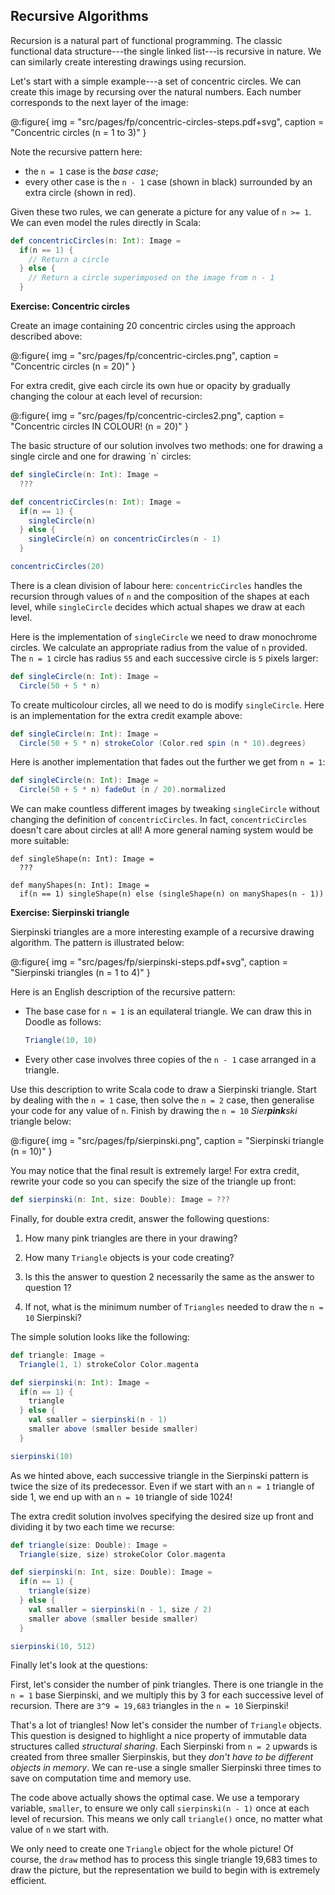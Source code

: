 ## Recursive Algorithms

Recursion is a natural part of functional programming.
The classic functional data structure---the single linked list---is recursive in nature.
We can similarly create interesting drawings using recursion.

Let's start with a simple example---a set of concentric circles.
We can create this image by recursing over the natural numbers.
Each number corresponds to the next layer of the image:

@:figure{ img = "src/pages/fp/concentric-circles-steps.pdf+svg", caption = "Concentric circles (n = 1 to 3)" }

Note the recursive pattern here:

 - the `n = 1` case is the *base case*;
 - every other case is the `n - 1` case (shown in black)
   surrounded by an extra circle (shown in red).

Given these two rules, we can generate a picture for any value of `n >= 1`.
We can even model the rules directly in Scala:

``` scala
def concentricCircles(n: Int): Image =
  if(n == 1) {
    // Return a circle
  } else {
    // Return a circle superimposed on the image from n - 1
  }
```

**Exercise: Concentric circles**

Create an image containing 20 concentric circles
using the approach described above:

@:figure{ img = "src/pages/fp/concentric-circles.png", caption = "Concentric circles (n = 20)" }

For extra credit, give each circle its own hue or opacity
by gradually changing the colour at each level of recursion:

@:figure{ img = "src/pages/fp/concentric-circles2.png", caption = "Concentric circles IN COLOUR! (n = 20)" }

<div class="solution">
The basic structure of our solution involves two methods:
one for drawing a single circle and one for drawing `n` circles:

``` scala
def singleCircle(n: Int): Image =
  ???

def concentricCircles(n: Int): Image =
  if(n == 1) {
    singleCircle(n)
  } else {
    singleCircle(n) on concentricCircles(n - 1)
  }

concentricCircles(20)
```

There is a clean division of labour here:
`concentricCircles` handles the recursion through values of `n`
and the composition of the shapes at each level,
while `singleCircle` decides which actual shapes we draw at each level.

Here is the implementation of `singleCircle` we need to draw monochrome circles.
We calculate an appropriate radius from the value of `n` provided.
The `n = 1` circle has radius `55` and
each successive circle is `5` pixels larger:

``` scala
def singleCircle(n: Int): Image =
  Circle(50 + 5 * n)
```

To create multicolour circles, all we need to do is modify `singleCircle`.
Here is an implementation for the extra credit example above:

``` scala
def singleCircle(n: Int): Image =
  Circle(50 + 5 * n) strokeColor (Color.red spin (n * 10).degrees)
```

Here is another implementation that fades out the further we get from `n = 1`:

``` scala
def singleCircle(n: Int): Image =
  Circle(50 + 5 * n) fadeOut (n / 20).normalized
```

We can make countless different images by tweaking `singleCircle`
without changing the definition of `concentricCircles`.
In fact, `concentricCircles` doesn't care about circles at all!
A more general naming system would be more suitable:

```
def singleShape(n: Int): Image =
  ???

def manyShapes(n: Int): Image =
  if(n == 1) singleShape(n) else (singleShape(n) on manyShapes(n - 1))
```
</div>

**Exercise: Sierpinski triangle**

Sierpinski triangles are a more interesting example of a recursive drawing
algorithm. The pattern is illustrated below:


@:figure{ img = "src/pages/fp/sierpinski-steps.pdf+svg", caption = "Sierpinski triangles (n = 1 to 4)" }

Here is an English description of the recursive pattern:

 -  The base case for `n = 1` is an equilateral triangle.
    We can draw this in Doodle as follows:

    ``` scala
    Triangle(10, 10)
    ```

 -  Every other case involves three copies of the `n - 1` case
    arranged in a triangle.

Use this description to write Scala code to draw a Sierpinski triangle.
Start by dealing with the `n = 1` case, then solve the `n = 2` case,
then generalise your code for any value of `n`. Finish by drawing the
`n = 10` *Sier**pink**ski* triangle below:

@:figure{ img = "src/pages/fp/sierpinski.png", caption = "Sierpinski triangle (n = 10)" }

You may notice that the final result is extremely large!
For extra credit, rewrite your code so you can specify
the size of the triangle up front:

``` scala
def sierpinski(n: Int, size: Double): Image = ???
```

Finally, for double extra credit, answer the following questions:

 1. How many pink triangles are there in your drawing?

 2. How many `Triangle` objects is your code creating?

 3. Is this the answer to question 2 necessarily the same
    as the answer to question 1?

 4. If not, what is the minimum number of `Triangles`
    needed to draw the `n = 10` Sierpinski?

<div class="solution">
The simple solution looks like the following:

``` scala
def triangle: Image =
  Triangle(1, 1) strokeColor Color.magenta

def sierpinski(n: Int): Image =
  if(n == 1) {
    triangle
  } else {
    val smaller = sierpinski(n - 1)
    smaller above (smaller beside smaller)
  }

sierpinski(10)
```

As we hinted above, each successive triangle in the Sierpinski pattern
is twice the size of its predecessor.
Even if we start with an `n = 1` triangle of side 1,
we end up with an `n = 10` triangle of side 1024!

The extra credit solution involves specifying the desired size up front
and dividing it by two each time we recurse:

``` scala
def triangle(size: Double): Image =
  Triangle(size, size) strokeColor Color.magenta

def sierpinski(n: Int, size: Double): Image =
  if(n == 1) {
    triangle(size)
  } else {
    val smaller = sierpinski(n - 1, size / 2)
    smaller above (smaller beside smaller)
  }

sierpinski(10, 512)
```

Finally let's look at the questions:

First, let's consider the number of pink triangles.
There is one triangle in the `n = 1` base Sierpinski,
and we multiply this by 3 for each successive level of recursion.
There are `3^9 = 19,683` triangles in the `n = 10` Sierpinski!

That's a lot of triangles!
Now let's consider the number of `Triangle` objects.
This question is designed to highlight a nice property
of immutable data structures called *structural sharing*.
Each Sierpinski from `n = 2` upwards is created from three smaller
Sierpinskis, but they *don't have to be different objects in memory*.
We can re-use a single smaller Sierpinski three times
to save on computation time and memory use.

The code above actually shows the optimal case.
We use a temporary variable, `smaller`, to ensure
we only call `sierpinski(n - 1)` once at each level of recursion.
This means we only call `triangle()` once,
no matter what value of `n` we start with.

We only need to create one `Triangle` object for the whole picture!
Of course, the `draw` method has to process this single triangle 19,683 times
to draw the picture, but the representation we build to begin with
is extremely efficient.
</div>
